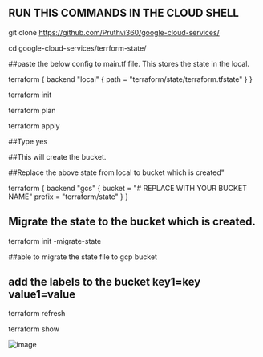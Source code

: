 ## RUN THIS COMMANDS IN THE CLOUD SHELL

git clone https://github.com/Pruthvi360/google-cloud-services/

cd google-cloud-services/terrform-state/

##paste the below config to main.tf file. This stores the state in the local.

terraform {
  backend "local" {
    path = "terraform/state/terraform.tfstate"
  }
}

terraform init

terraform plan

terraform apply

##Type yes

##This will create the bucket.

##Replace the above state from local to bucket which is created"

terraform {
  backend "gcs" {
    bucket  = "# REPLACE WITH YOUR BUCKET NAME"
    prefix  = "terraform/state"
  }
}

## Migrate the state to the bucket which is created.

terraform init -migrate-state

##able to migrate the state file to gcp bucket

## add the labels to the bucket key1=key value1=value

terraform refresh

terraform show


![image](https://user-images.githubusercontent.com/107435692/227871644-d582a8cd-ac7f-4d2a-ac1e-978ab6e01e0c.png)



